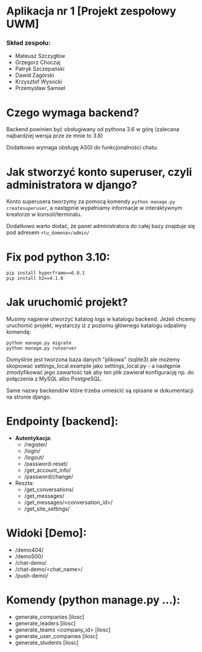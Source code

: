 # Aplikacja nr 1 [Projekt zespołowy UWM]
### Skład zespołu:
* Mateusz Szczygłów
* Grzegorz Choczaj
* Patryk Szczepański
* Dawid Zagórski
* Krzysztof Wysocki
* Przemysław Samsel

# Czego wymaga backend?
Backend powinien być obsługiwany od pythona 3.6 w górę (zalecana najbardziej wersja prze ze mnie to 3.8)

Dodatkowo wymaga obsługę ASGI do funkcjonalności chatu.

# Jak stworzyć konto superuser, czyli administratora w django?
Konto superusera tworzymy za pomocą komendy `python manage.py createsuperuser`, 
a następnie wypełniamy informacje w interaktywnym kreatorze w konsoli/terminalu.

Dodatkowo warto dodać, że panel administratora do całej bazy znajduje się pod adresem `<tu_domena>/admin/`

# Fix pod python 3.10:
```
pip install hyperframe==6.0.1
pip install h2==4.1.0
```

# Jak uruchomić projekt?
Musimy najpierw utworzyć katalog logs w katalogu backend.
Jeżeli chcemy uruchomić projekt, wystarczy iż z poziomu głównego katalogu odpalimy komendę:
```
python manage.py migrate
python manage.py runserver
```

Domyślnie jest tworzona baza danych "plikowa" (sqlite3) ale możemy skopiować settings_local.example jako settings_local.py -
a następnie zmodyfikować jego zawartość tak aby ten plik zawierał konfigurację np. do połączenia z MySQL albo PostgreSQL.

Same nazwy backendów które trzeba umieścić są opisane w dokumentacji na stronie django.

# Endpointy [backend]:
* **Autentykacja**:
  * /register/
  * /login/
  * /logout/
  * /password-reset/
  * /get_account_info/
  * /password/change/
* Reszta:
  * /get_conversations/
  * /get_messages/
  * /get_messages/<conversation_id>/
  * /get_site_settings/

# Widoki [Demo]:
* /demo404/
* /demo500/
* /chat-demo/
* /chat-demo/<chat_name>/
* /push-demo/

# Komendy (python manage.py ...):
* generate_companies [ilosc]
* generate_leaders [ilosc]
* generate_teams <company_id> [ilosc]
* generate_user_companies [ilosc]
* generate_students [ilosc]